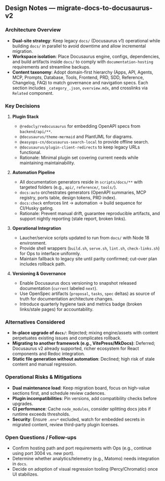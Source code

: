 ## Design Notes — migrate-docs-to-docusaurus-v2

### Architecture Overview
- **Dual-site strategy**: Keep legacy `docs/` (Docusaurus v1) operational while building `docs/` in parallel to avoid downtime and allow incremental migration.
- **Workspace isolation**: Place Docusaurus engine, configs, dependencies, and build artifacts inside `docs/` to comply with `documentation-hosting` requirements and streamline backups.
- **Content taxonomy**: Adopt domain-first hierarchy (Apps, API, Agents, MCP, Prompts, Database, Tools, Frontend, PRD, SDD, Reference, Changelog, FAQ) to match governance and navigation specs. Each section includes `_category_.json`, `overview.mdx`, and crosslinks via `Related` component.

### Key Decisions
1. **Plugin Stack**
   - `@redocly/redocusaurus` for embedding OpenAPI specs from `backend/api/**`.
   - `@docusaurus/theme-mermaid` and PlantUML for diagrams.
   - `@easyops-cn/docusaurus-search-local` to provide offline search.
   - `@docusaurus/plugin-client-redirects` to keep legacy URLs functional.
   - Rationale: Minimal plugin set covering current needs while maintaining maintainability.

2. **Automation Pipeline**
   - All documentation generators reside in `scripts/docs/**` with targeted folders (e.g., `api/`, `reference/`, `tools/`).
   - `docs:auto` orchestrates generators (OpenAPI summaries, MCP registry, ports table, design tokens, PRD index).
   - `docs:check` enforces lint → automation → build sequence for CI/Husky gating.
   - Rationale: Prevent manual drift, guarantee reproducible artifacts, and support nightly reporting (stale report, broken links).

3. **Operational Integration**
   - Laucher/service scripts updated to run from `docs/` with Node 18 environment.
   - Provide shell wrappers (`build.sh`, `serve.sh`, `lint.sh`, `check-links.sh`) for Ops to interface uniformly.
   - Maintain fallback to legacy site until parity confirmed; cut-over plan includes rollback path.

4. **Versioning & Governance**
   - Enable Docusaurus docs versioning to snapshot released documentation (`current` labeled `next`).
   - Use OpenSpec artifacts (`proposal`, `tasks`, `spec` deltas) as source of truth for documentation architecture changes.
   - Introduce quarterly hygiene task and metrics badge (broken links/stale pages) for accountability.

### Alternatives Considered
- **In-place upgrade of `docs/`**: Rejected; mixing engine/assets with content perpetuates existing issues and complicates rollback.
- **Migrating to another framework (e.g., VitePress/MkDocs)**: Deferred; Docusaurus v2 already supported, richer ecosystem for React components and Redoc integration.
- **Static file generation without automation**: Declined; high risk of stale content and manual regression.

### Operational Risks & Mitigations
- **Dual maintenance load**: Keep migration board, focus on high-value sections first, and schedule review cadences.
- **Plugin incompatibilities**: Pin versions, add compatibility checks before upgrades.
- **CI performance**: Cache `node_modules`, consider splitting docs jobs if runtime exceeds thresholds.
- **Security**: Ensure `.env*` excluded, watch for embedded secrets in migrated content, review third-party plugin licenses.

### Open Questions / Follow-ups
- Confirm hosting path and port requirements with Ops (e.g., continue using port 3004 vs. new port).
- Determine whether analytics/telemetry (e.g., Matomo) needs integration in `docs`.
- Decide on adoption of visual regression tooling (Percy/Chromatic) once UI stabilizes.
